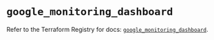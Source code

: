 # `google_monitoring_dashboard`

Refer to the Terraform Registry for docs: [`google_monitoring_dashboard`](https://registry.terraform.io/providers/hashicorp/google/6.25.0/docs/resources/monitoring_dashboard).
